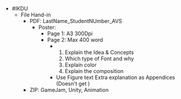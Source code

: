 - #IKDU
	- File Hand-in
		- PDF: LastName_StudentNUmber_AVS
			- Poster:
				- Page 1: A3 300Dpi
				- Page 2: Max 400 word
					- 1. Explain the Idea & Concepts
					  2. Which type of Font and why
					  3. Explain color
					  4. Explain the composition
					- Use Figure text
					  Extra explanation as Appendices (Doesn't get )
		- ZIP: GameJam, Unity, Animation
